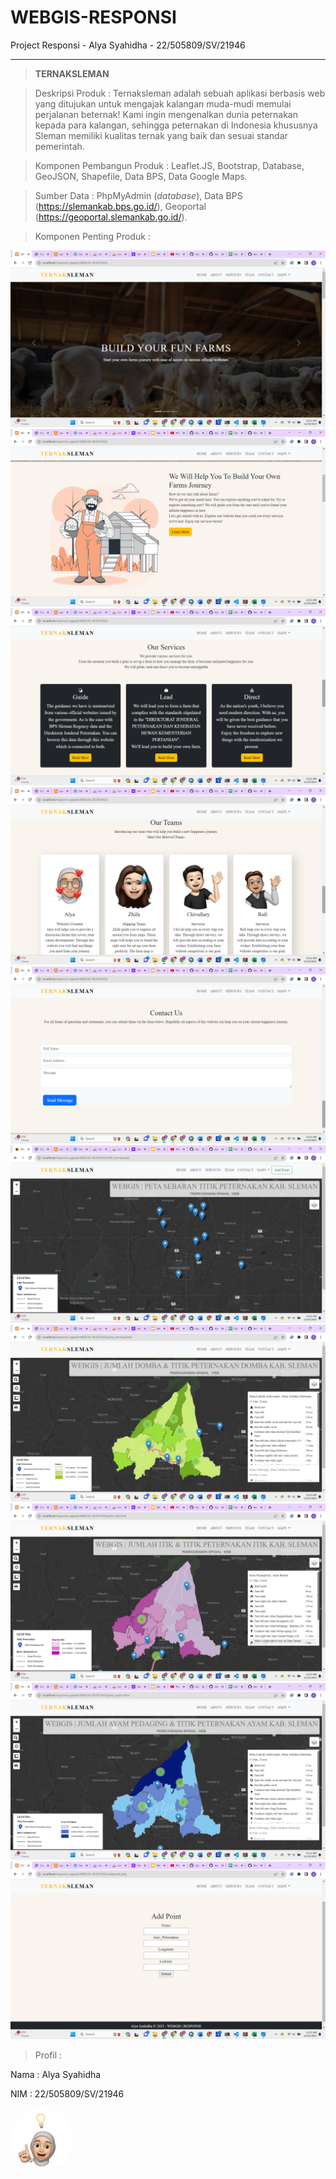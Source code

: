 # WEBGIS-RESPONSI
Project Responsi - Alya Syahidha - 22/505809/SV/21946

---

> **TERNAKSLEMAN**

> Deskripsi Produk :
Ternaksleman adalah sebuah aplikasi berbasis web yang ditujukan untuk mengajak kalangan muda-mudi memulai perjalanan beternak! Kami ingin mengenalkan dunia peternakan kepada para kalangan, sehingga peternakan di Indonesia khususnya Sleman memiliki kualitas ternak yang baik dan sesuai standar pemerintah.

> Komponen Pembangun Produk :
Leaflet.JS, Bootstrap, Database, GeoJSON, Shapefile, Data BPS, Data Google Maps.

> Sumber Data :
PhpMyAdmin (*database*), Data BPS (https://slemankab.bps.go.id/), Geoportal (https://geoportal.slemankab.go.id/).

> Komponen Penting Produk :

<img src="assets/product/1.png">
<img src="assets/product/2.png">
<img src="assets/product/3.png">
<img src="assets/product/4.png">
<img src="assets/product/5.png">
<img src="assets/product/6.png">
<img src="assets/product/7.png">
<img src="assets/product/8.png">
<img src="assets/product/9.png">
<img src="assets/product/10.png">


> Profil :

Nama : Alya Syahidha

NIM  : 22/505809/SV/21946

<img src="assets/img/elv/test1.webp" alt="Profile" style="border-radius: 50%; width: 100px; height: 100px;">